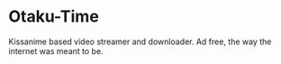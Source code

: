 # Otaku-Time
Kissanime based video streamer and downloader. Ad free, the way the internet was meant to be.
